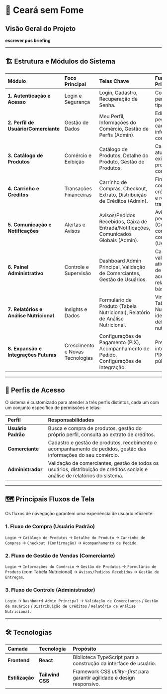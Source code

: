 # 🚀 Ceará sem Fome

## Visão Geral do Projeto

**escrever pós briefing**

---

## 🏗️ Estrutura e Módulos do Sistema

| Módulo | Foco Principal | Telas Chave | Funcionalidade Principal |
| :--- | :--- | :--- | :--- |
| **1. Autenticação e Acesso** | Login e Segurança | Login, Cadastro, Recuperação de Senha. | Controle de permissões por tipo de usuário. |
| **2. Perfil de Usuário/Comerciante** | Gestão de Dados | Meu Perfil, Informações do Comércio, Gestão de Perfis (Admin). | Edição de dados pessoais e cadastro de informações do comércio. |
| **3. Catálogo de Produtos** | Comércio e Exibição | Catálogo de Produtos, Detalhe do Produto, Gestão de Produtos. | Cadastro, atualização e exibição de produtos para compra. |
| **4. Carrinho e Créditos** | Transações Financeiras | Carrinho de Compras, Checkout, Extrato, Distribuição de Créditos (Admin). | Finalização da compra via créditos internos e registro de transações. |
| **5. Comunicação e Notificações** | Alertas e Avisos | Avisos/Pedidos Recebidos, Caixa de Entrada/Notificações, Comunicados Globais (Admin). | Aviso de novos pedidos (Comerciante) e confirmação de compra (Usuário). |
| **6. Painel Administrativo** | Controle e Supervisão | Dashboard Admin Principal, Validação de Comerciantes, Gestão de Usuários. | Cadastro, validação, ativação/bloqueio de usuários e acesso a relatórios básicos. |
| **7. Relatórios e Análise Nutricional** | Insights e Dados | Formulário de Produto (Tabela Nutricional), Relatório de Análise Nutricional. | Vinculação de Tabela Nutricional e identificação de déficits nutricionais. |
| **8. Expansão e Integrações Futuras** | Crescimento e Novas Tecnologias | Configurações de Pagamento (PIX), Acompanhamento de Pedido, Configurações de Integração. | Preparação para integração com PIX, IA e sistemas públicos. |

---

## 👤 Perfis de Acesso

O sistema é customizado para atender a três perfis distintos, cada um com um conjunto específico de permissões e telas:

| Perfil | Responsabilidades |
| :--- | :--- |
| **Usuário Padrão** | Busca e compra de produtos, gestão do próprio perfil, consulta ao extrato de créditos. |
| **Comerciante** | Cadastro e gestão de produtos, recebimento e acompanhamento de pedidos, gestão das informações do seu comércio. |
| **Administrador** | Validação de comerciantes, gestão de todos os usuários, distribuição de créditos sociais e análise de relatórios do sistema. |

---

## 🗺️ Principais Fluxos de Tela

Os fluxos de navegação garantem uma experiência de usuário eficiente:

### 1. Fluxo de Compra (Usuário Padrão)
`Login` → `Catálogo de Produtos` → `Detalhe do Produto` → `Carrinho de Compras` → `Checkout (Confirmação)` → `Acompanhamento de Pedido`.

### 2. Fluxo de Gestão de Vendas (Comerciante)
`Login` → `Informações do Comércio` → `Gestão de Produtos` → `Formulário de Produto` (com Tabela Nutricional) → `Avisos/Pedidos Recebidos` → `Gestão de Entregas`.

### 3. Fluxo de Controle (Administrador)
`Login` → `Dashboard Admin Principal` → `Validação de Comerciantes` / `Gestão de Usuários` / `Distribuição de Créditos` / `Relatório de Análise Nutricional`.

---

## 🛠️ Tecnologias

| Camada | Tecnologia | Propósito |
| :--- | :--- | :--- |
| **Frontend** | **React** | Biblioteca TypeScript para a construção da interface de usuário. |
| **Estilização** | **Tailwind CSS** | Framework CSS *utility-first* para garantir agilidade e design responsivo. |


